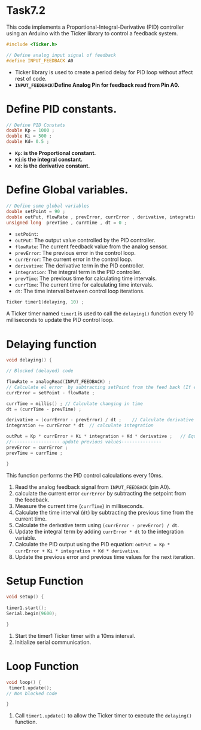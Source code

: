 # Task7.2

This code implements a Proportional-Integral-Derivative (PID) controller using an Arduino with the Ticker library to control a feedback system.

```cpp
#include <Ticker.h>

// Define analog input signal of feedback
#define INPUT_FEEDBACK A0
```

- Ticker library is used to create a period delay for PID loop without affect rest of code.
- **`INPUT_FEEDBACK`:Define Analog Pin for feedback read from Pin A0.**

# Define PID constants.

```cpp
// Define PID Constats
double Kp = 1000 ;
double Ki = 500 ;
double Kd= 0.5 ;
```

- **`Kp`: is the Proportional constant.**
- **`Ki`:is the integral constant.**
- **`Kd`: is the derivative constant.**

# Define Global variables.

```cpp
// Define some global variables
double setPoint = 90 ;
double outPut, flowRate , prevError, currError , derivative, integration = 0 ;
unsigned long  prevTime , currTime , dt = 0 ;

```

- `setPoint`:
- `outPut`: The output value controlled by the PID controller.
- `flowRate`: The current feedback value from the analog sensor.
- `prevError`: The previous error in the control loop.
- `currError`: The current error in the control loop.
- `derivative`: The derivative term in the PID controller.
- `integration`: The integral term in the PID controller.
- `prevTime`: The previous time for calculating time intervals.
- `currTime`: The current time for calculating time intervals.
- `dt`: The time interval between control loop iterations.

```cpp
Ticker timer1(delaying, 10) ;
```

A Ticker timer named `timer1` is used to call the `delaying()` function every 10 milliseconds to update the PID control loop.

# Delaying function

```cpp
void delaying() {

// Blocked (delayed) code

flowRate = analogRead(INPUT_FEEDBACK) ;    
// Calculate el error  by subtracting setPoint from the feed back (If estimated point of feedBack under setPoint then error will be +ve and viceversa)
currError = setPoint - flowRate ;

currTime = millis() ; // Calculate changing in time
dt = (currTime - prevTime) ;

derivative = (currError - prevError) / dt ;    // Calculate derivative 
integration += currError * dt  // calculate integration

outPut = Kp * currError + Ki * integration + Kd * derivative ;   // Equation of output for PID controller
//------------------ update previous values---------------
prevError = currError ;
prevTime = currTime ;

}
```

This function performs the PID control calculations every 10ms.

1. Read the analog feedback signal from `INPUT_FEEDBACK` (pin A0).
2. calculate the current error `currError` by subtracting the setpoint from the feedback.
3. Measure the current time (`currTime`) in milliseconds.
4. Calculate the time interval (`dt`) by subtracting the previous time from the current time.
5. Calculate the derivative term using `(currError - prevError) / dt`.
6. Update the integral term by adding `currError * dt` to the integration variable.
7. Calculate the PID output using the PID equation: `outPut = Kp * currError + Ki * integration + Kd * derivative`.
8. Update the previous error and previous time values for the next iteration.

# Setup Function

```cpp
void setup() {
  
timer1.start(); 
Serial.begin(9600);

}
```

1. Start the timer1 Ticker timer with a 10ms interval.
2. Initialize serial communication.

 

# Loop Function

```cpp
void loop() {      
 timer1.update();
// Non blocked code 

}
```

1. Call `timer1.update()` to allow the Ticker timer to execute the `delaying()` function.